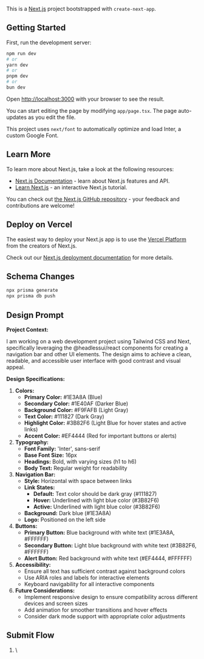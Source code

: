 This is a [Next.js](https://nextjs.org/) project bootstrapped with `create-next-app`.

## Getting Started

First, run the development server:

```bash
npm run dev
# or
yarn dev
# or
pnpm dev
# or
bun dev
```

Open <http://localhost:3000> with your browser to see the result.

You can start editing the page by modifying `app/page.tsx`. The page auto-updates as you edit the file.

This project uses `next/font` to automatically optimize and load Inter, a custom Google Font.

## Learn More

To learn more about Next.js, take a look at the following resources:

* [Next.js Documentation](https://nextjs.org/docs) - learn about Next.js features and API.
* [Learn Next.js](https://nextjs.org/learn) - an interactive Next.js tutorial.

You can check out [the Next.js GitHub repository](https://github.com/vercel/next.js/) - your feedback and contributions are welcome!

## Deploy on Vercel

The easiest way to deploy your Next.js app is to use the [Vercel Platform](https://vercel.com/new?utm_medium=default-template&filter=next.js&utm_source=create-next-app&utm_campaign=create-next-app-readme) from the creators of Next.js.

Check out our [Next.js deployment documentation](https://nextjs.org/docs/deployment) for more details.


## Schema Changes

```bash
npx prisma generate
npx prisma db push
```

## Design  Prompt

**Project Context:**

I am working on a web development project using Tailwind CSS and Next, specifically leveraging the @headlessui/react components for creating a navigation bar and other UI elements. The design aims to achieve a clean, readable, and accessible user interface with good contrast and visual appeal.

**Design Specifications:**



1. **Colors:**
   * **Primary Color:** #1E3A8A (Blue)
   * **Secondary Color:** #1E40AF (Darker Blue)
   * **Background Color:** #F9FAFB (Light Gray)
   * **Text Color:** #111827 (Dark Gray)
   * **Highlight Color:** #3B82F6 (Light Blue for hover states and active links)
   * **Accent Color:** #EF4444 (Red for important buttons or alerts)
2. **Typography:**
   * **Font Family:** 'Inter', sans-serif
   * **Base Font Size:** 16px
   * **Headings:** Bold, with varying sizes (h1 to h6)
   * **Body Text:** Regular weight for readability
3. **Navigation Bar:**
   * **Style:** Horizontal with space between links
   * **Link States:**
     * **Default:** Text color should be dark gray (#111827)
     * **Hover:** Underlined with light blue color (#3B82F6)
     * **Active:** Underlined with light blue color (#3B82F6)
   * **Background:** Dark blue (#1E3A8A)
   * **Logo:** Positioned on the left side
4. **Buttons:**
   * **Primary Button:** Blue background with white text (#1E3A8A, #FFFFFF)
   * **Secondary Button:** Light blue background with white text (#3B82F6, #FFFFFF)
   * **Alert Button:** Red background with white text (#EF4444, #FFFFFF)
5. **Accessibility:**
   * Ensure all text has sufficient contrast against background colors
   * Use ARIA roles and labels for interactive elements
   * Keyboard navigability for all interactive components
6. **Future Considerations:**
   * Implement responsive design to ensure compatibility across different devices and screen sizes
   * Add animation for smoother transitions and hover effects
   * Consider dark mode support with appropriate color adjustments



## Submit Flow


1. \


